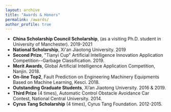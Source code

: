 ```yaml
---
layout: archive
title: "Awards & Honors"
permalink: /awards/
author_profile: true
---
```


* **China Scholarship Council Scholarship**, (as a visiting Ph.D. student in University of Manchester). 2019-2021
* **National Scholarship**, Xi'an Jiaotong University. 2019
* **Second Prize**, "Tianyi Cup" Artificial Intelligence Innovation Application Competition--Garbage Classification. 2019.
* **Merit Awards**, Global Artificial Intelligence Application Competition, Nanjin. 2018.
* **On-line Top2**, Fault Prediction on Engineering Machinery Equipments Based on Machine Learning, Kesci. 2018.
* **Outstanding Graduate Students**, Xi’an Jiaotong University. 2016 & 2019.
* **Third Prize** (4 times), Automatic Control Obstacle Avoidance Car Contest, National Central University. 2014.
* **Cyrus Tang Scholarship** (4 times), Cyrus Tang Foundation. 2012-2015.




